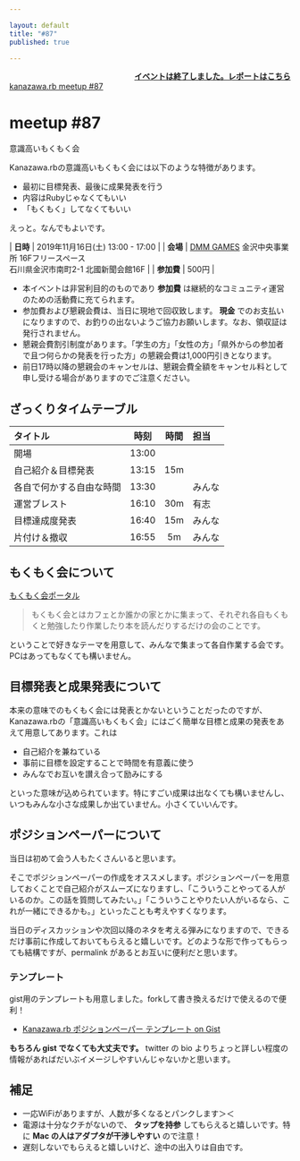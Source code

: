 ```yaml
---

layout: default
title: "#87"
published: true

---
```


<div style="text-align: right;"><a href="./report"><strong>イベントは終了しました。レポートはこちら</strong></a></div>

<div class="doorkeeper-widget">
<a class="doorkeeper-registration-widget" href="https://kzrb.doorkeeper.jp/events/99434">kanazawa.rb meetup #87</a><script src="https://widgets.doorkeeper.jp/w/widget.js"></script>
</div>

# meetup #87

意識高いもくもく会

Kanazawa.rbの意識高いもくもく会には以下のような特徴があります。

* 最初に目標発表、最後に成果発表を行う
* 内容はRubyじゃなくてもいい
* 「もくもく」してなくてもいい

えっと。なんでもよいです。


| **日時**   | 2019年11月16日(土) 13:00 - 17:00 |
| **会場**   | [DMM GAMES](https://dmmgames.co.jp) 金沢中央事業所 16Fフリースペース<br>石川県金沢市南町2-1 北國新聞会館16F |
| **参加費** | 500円 |

* 本イベントは非営利目的のものであり **参加費** は継続的なコミュニティ運営のための活動費に充てられます。
* 参加費および懇親会費は、当日に現地で回収致します。 **現金** でのお支払いになりますので、お釣りの出ないようご協力お願いします。なお、領収証は発行されません。
* 懇親会費割引制度があります。「学生の方」「女性の方」「県外からの参加者で且つ何らかの発表を行った方」の懇親会費は1,000円引きとなります。
* 前日17時以降の懇親会のキャンセルは、懇親会費全額をキャンセル料として申し受ける場合がありますのでご注意ください。

## ざっくりタイムテーブル

| タイトル                          | 時刻  | 時間 | 担当                                                    |
|:----------------------------------|:-----:|:----:|:--------------------------------------------------------|
| 開場                              | 13:00 |      |                                                         |
| 自己紹介＆目標発表                | 13:15 | 15m  |                                                         |
| 各自で何かする自由な時間          | 13:30 |      | みんな                                                  |
| 運営ブレスト                      | 16:10 | 30m  | 有志                                                    |
| 目標達成度発表                    | 16:40 | 15m  | みんな                                                  |
| 片付け＆撤収                      | 16:55 | 5m   | みんな                                                  |


## もくもく会について

[もくもく会ポータル](http://mokumokukai.tumblr.com/)

> もくもく会とはカフェとか誰かの家とかに集まって、それぞれ各自もくもくと勉強したり作業したり本を読んだりするだけの会のことです。

ということで好きなテーマを用意して、みんなで集まって各自作業する会です。PCはあってもなくても構いません。


## 目標発表と成果発表について

本来の意味でのもくもく会には発表とかないということだったのですが、Kanazawa.rbの「意識高いもくもく会」にはごく簡単な目標と成果の発表をあえて用意してあります。これは

* 自己紹介を兼ねている
* 事前に目標を設定することで時間を有意義に使う
* みんなでお互いを讃え合って励みにする

といった意味が込められています。特にすごい成果は出なくても構いませんし、いつもみんな小さな成果しか出ていません。小さくていいんです。


## ポジションペーパーについて

当日は初めて会う人もたくさんいると思います。

そこでポジションペーパーの作成をオススメします。ポジションペーパーを用意しておくことで自己紹介がスムーズになりますし、「こういうことやってる人がいるのか。この話を質問してみたい。」「こういうことやりたい人がいるなら、これが一緒にできるかも。」といったことも考えやすくなります。

当日のディスカッションや次回以降のネタを考える弾みになりますので、できるだけ事前に作成しておいてもらえると嬉しいです。どのような形で作ってもらっても結構ですが、permalink があるとお互いに便利だと思います。


### テンプレート

gist用のテンプレートも用意しました。forkして書き換えるだけで使えるので便利！

- [Kanazawa.rb ポジションペーパー テンプレート on Gist](https://gist.github.com/5a523ec3180002229a32)

**もちろん gist でなくても大丈夫です。** twitter の bio よりちょっと詳しい程度の情報があればだいぶイメージしやすいんじゃないかと思います。


## 補足

- 一応WiFiがありますが、人数が多くなるとパンクします＞＜
- 電源は十分なクチがないので、 **タップを持参** してもらえると嬉しいです。特に **Mac の人はアダプタが干渉しやすい** ので注意！
- 遅刻しないでもらえると嬉しいけど、途中の出入りは自由です。
